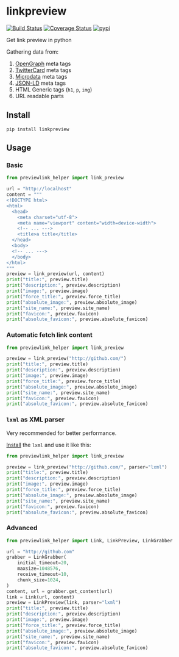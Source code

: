 # linkpreview

[![Build Status](https://github.com/meyt/linkpreview/actions/workflows/main.yaml/badge.svg)](https://github.com/meyt/linkpreview/actions)
[![Coverage Status](https://coveralls.io/repos/github/meyt/linkpreview/badge.svg?branch=master)](https://coveralls.io/github/meyt/linkpreview?branch=master)
[![pypi](https://img.shields.io/pypi/pyversions/linkpreview.svg)](https://pypi.python.org/pypi/linkpreview)

Get link preview in python

Gathering data from:

1. [OpenGraph](https://ogp.me/) meta tags
2. [TwitterCard](https://developer.twitter.com/en/docs/tweets/optimize-with-cards/overview/abouts-cards) meta tags
3. [Microdata](https://en.wikipedia.org/wiki/Microdata_(HTML)) meta tags
4. [JSON-LD](https://en.wikipedia.org/wiki/JSON-LD) meta tags
5. HTML Generic tags (`h1`, `p`, `img`)
6. URL readable parts

## Install

```
pip install linkpreview
```

## Usage

### Basic

```python
from previewlink_helper import link_preview

url = "http://localhost"
content = """
<!DOCTYPE html>
<html>
  <head>
    <meta charset="utf-8">
    <meta name="viewport" content="width=device-width">
    <!-- ... --->
    <title>a title</title>
  </head>
  <body>
  <!-- ... --->
  </body>
</html>
"""
preview = link_preview(url, content)
print("title:", preview.title)
print("description:", preview.description)
print("image:", preview.image)
print("force_title:", preview.force_title)
print("absolute_image:", preview.absolute_image)
print("site_name:", preview.site_name)
print("favicon:", preview.favicon)
print("absolute_favicon:", preview.absolute_favicon)
```

### Automatic fetch link content

```python
from previewlink_helper import link_preview

preview = link_preview("http://github.com/")
print("title:", preview.title)
print("description:", preview.description)
print("image:", preview.image)
print("force_title:", preview.force_title)
print("absolute_image:", preview.absolute_image)
print("site_name:", preview.site_name)
print("favicon:", preview.favicon)
print("absolute_favicon:", preview.absolute_favicon)
```

### `lxml` as XML parser

Very recommended for better performance.

[Install](https://lxml.de/installation.html) the `lxml` and use it like this:

```python
from previewlink_helper import link_preview

preview = link_preview("http://github.com/", parser="lxml")
print("title:", preview.title)
print("description:", preview.description)
print("image:", preview.image)
print("force_title:", preview.force_title)
print("absolute_image:", preview.absolute_image)
print("site_name:", preview.site_name)
print("favicon:", preview.favicon)
print("absolute_favicon:", preview.absolute_favicon)
```

### Advanced

```python
from previewlink_helper import Link, LinkPreview, LinkGrabber

url = "http://github.com"
grabber = LinkGrabber(
    initial_timeout=20,
    maxsize=1048576,
    receive_timeout=10,
    chunk_size=1024,
)
content, url = grabber.get_content(url)
link = Link(url, content)
preview = LinkPreview(link, parser="lxml")
print("title:", preview.title)
print("description:", preview.description)
print("image:", preview.image)
print("force_title:", preview.force_title)
print("absolute_image:", preview.absolute_image)
print("site_name:", preview.site_name)
print("favicon:", preview.favicon)
print("absolute_favicon:", preview.absolute_favicon)
```
